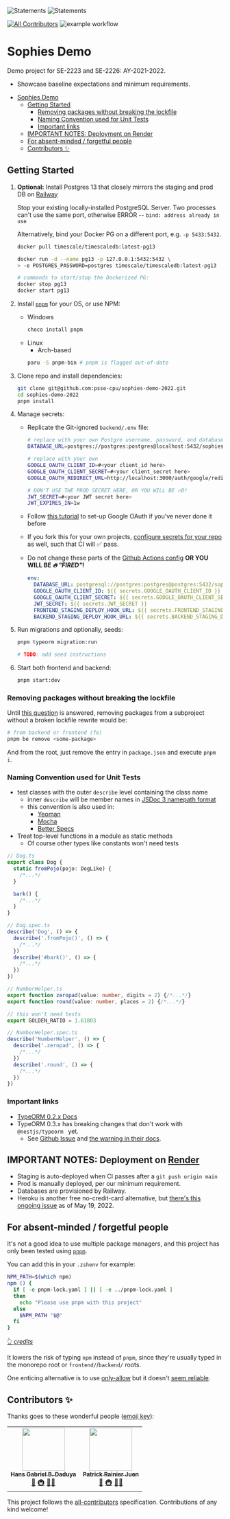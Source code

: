 ![Statements](https://img.shields.io/badge/Backend%20Code%20Coverage-80.32%25-yellow.svg?style=flat&logo=jest)
![Statements](https://img.shields.io/badge/Frontend%20Code%20Coverage-98.97%25-brightgreen.svg?style=flat&logo=jest)

<!-- ALL-CONTRIBUTORS-BADGE:START - Do not remove or modify this section -->

[![All Contributors](https://img.shields.io/badge/all_contributors-2-orange.svg?style=flat-square)](#contributors-) <!-- ALL-CONTRIBUTORS-BADGE:END -->![example workflow](https://github.com/psse-cpu/sophies-demo-2022/actions/workflows/node.js.yml/badge.svg)

# Sophies Demo

Demo project for SE-2223 and SE-2226: AY-2021-2022.

- Showcase baseline expectations and minimum requirements.

<!--ts-->

- [Sophies Demo](#sophies-demo)
  - [Getting Started](#getting-started)
    - [Removing packages without breaking the lockfile](#removing-packages-without-breaking-the-lockfile)
    - [Naming Convention used for Unit Tests](#naming-convention-used-for-unit-tests)
    - [Important links](#important-links)
  - [IMPORTANT NOTES: Deployment on <a href="https://render.com" rel="nofollow">Render</a>](#important-notes-deployment-on-render)
  - [For absent-minded / forgetful people](#for-absent-minded--forgetful-people)
  - [Contributors <g-emoji class="g-emoji" alias="sparkles" fallback-src="https://github.githubassets.com/images/icons/emoji/unicode/2728.png">✨</g-emoji>](#contributors-)

<!-- Added by: michael, at: Thursday, 19 May, 2022 11:41:04 AM PST -->

<!--te-->

## Getting Started

1. **Optional:** Install Postgres 13 that closely mirrors the staging and prod
   DB on [Railway](https://railway.app/)

   Stop your existing locally-installed PostgreSQL Server.
   Two processes can't use the same port, otherwise ERROR -- `bind: address already in use`

   Alternatively, bind your Docker PG on a different port, e.g. `-p 5433:5432`.

   ```sh
   docker pull timescale/timescaledb:latest-pg13

   docker run -d --name pg13 -p 127.0.0.1:5432:5432 \
   > -e POSTGRES_PASSWORD=postgres timescale/timescaledb:latest-pg13

   # commands to start/stop the Dockerized PG:
   docker stop pg13
   docker start pg13
   ```

2. Install [`pnpm`](https://pnpm.io/) for your OS, or use NPM:
   - Windows
     ```sh
     choco install pnpm
     ```
   - Linux
     - Arch-based
     ```sh
     paru -S pnpm-bin # pnpm is flagged out-of-date
     ```
3. Clone repo and install dependencies:
   ```sh
   git clone git@github.com:psse-cpu/sophies-demo-2022.git
   cd sophies-demo-2022
   pnpm install
   ```
4. Manage secrets:

   - Replicate the Git-ignored `backend/.env` file:

     ```sh
     # replace with your own Postgre username, password, and database
     DATABASE_URL=postgres://postgres:postgres@localhost:5432/sophies_demo

     # replace with your own
     GOOGLE_OAUTH_CLIENT_ID=#<your client_id here>
     GOOGLE_OAUTH_CLIENT_SECRET=#<your client_secret here>
     GOOGLE_OAUTH_REDIRECT_URL=http://localhost:3000/auth/google/redirect

     # DON'T USE THE PROD SECRET HERE, OR YOU WILL BE 🔥D!
     JWT_SECRET=#<your JWT secret here>
     JWT_EXPIRES_IN=1w
     ```

   - Follow [this tutorial][4] to set-up Google OAuth if you've never done it before
   - If you fork this for your own projects, [configure secrets for your repo][5] as well,
     such that CI will :white_check_mark: pass.
   - Do not change these parts of the [Github Actions config][7] **OR YOU WILL BE _:fire: "FIRED"_!**

     ```yaml
     env:
       DATABASE_URL: postgresql://postgres:postgres@postgres:5432/sophies_demo
       GOOGLE_OAUTH_CLIENT_ID: ${{ secrets.GOOGLE_OAUTH_CLIENT_ID }}
       GOOGLE_OAUTH_CLIENT_SECRET: ${{ secrets.GOOGLE_OAUTH_CLIENT_SECRET }}
       JWT_SECRET: ${{ secrets.JWT_SECRET }}
       FRONTEND_STAGING_DEPLOY_HOOK_URL: ${{ secrets.FRONTEND_STAGING_DEPLOY_HOOK_URL }}
       BACKEND_STAGING_DEPLOY_HOOK_URL: ${{ secrets.BACKEND_STAGING_DEPLOY_HOOK_URL }}
     ```

5. Run migrations and optionally, seeds:

   ```sh
   pnpm typeorm migration:run

   # TODO: add seed instructions
   ```

6. Start both frontend and backend:
   ```sh
   pnpm start:dev
   ```

### Removing packages without breaking the lockfile

Until [this question](https://github.com/pnpm/pnpm/discussions/4754) is answered,
removing packages from a subproject without a broken lockfile rewrite would be:

```sh
# from backend or frontend (fe)
pnpm be remove <some-package>
```

And from the root, just remove the entry in `package.json` and execute `pnpm i`.

### Naming Convention used for Unit Tests

- test classes with the outer `describe` level containing the class name
  - inner `describe` will be member names in [JSDoc 3 namepath format][3]
  - this convention is also used in:
    - [Yeoman](https://yeoman.io/contributing/testing-guidelines.html)
    - [Mocha](https://mochajs.org/)
    - [Better Specs](https://www.betterspecs.org/)
- Treat top-level functions in a module as static methods
  - Of course other types like constants won't need tests

```ts
// Dog.ts
export class Dog {
  static fromPojo(pojo: DogLike) {
    /*...*/
  }

  bark() {
    /*...*/
  }
}
```

```ts
// Dog.spec.ts
describe('Dog', () => {
  describe('.fromPojo()', () => {
    /*...*/
  })
  describe('#bark()', () => {
    /*...*/
  })
})
```

```ts
// NumberHelper.ts
export function zeropad(value: number, digits = 2) {/*...*/}
export function round(value: number, places = 2) {/*...*/}

// this won't need tests
export GOLDEN_RATIO = 1.61803
```

```ts
// NumberHelper.spec.ts
describe('NumberHelper', () => {
  describe('.zeropad', () => {
    /*...*/
  })
  describe('.round', () => {
    /*...*/
  })
})
```

### Important links

- [TypeORM 0.2.x Docs](https://orkhan.gitbook.io/typeorm/docs)
- TypeORM 0.3.x has breaking changes that don't work with `@nestjs/typeorm ` yet.
  - See [Github Issue][1] and [the warning in their docs][2].

## IMPORTANT NOTES: Deployment on [Render](https://render.com)

- Staging is auto-deployed when CI passes after a `git push origin main`
- Prod is manually deployed, per our minimum requirement.
- Databases are provisioned by Railway.
- Heroku is another free no-credit-card alternative, but [there's this ongoing issue][6]
  as of May 19, 2022.

## For absent-minded / forgetful people

It's not a good idea to use multiple package managers, and this project has only
been tested using [`pnpm`](https://pnpm.io/).

You can add this in your `.zshenv` for example:

```sh
NPM_PATH=$(which npm)
npm () {
  if [ -e pnpm-lock.yaml ] || [ -e ../pnpm-lock.yaml ]
  then
    echo "Please use pnpm with this project"
  else
    $NPM_PATH "$@"
  fi
}
```

<!-- TODO: remove once https://github.com/prettier/prettier/issues/11362 is solved -->
<!-- prettier-ignore -->
[:point_up_2: _credits_](https://stackoverflow.com/a/65831302/2310634)

It lowers the risk of typing `npm` instead of `pnpm`, since they're usually
typed in the monorepo root or `frontend/`/`backend/` roots.

One enticing alternative is to use [only-allow](https://github.com/pnpm/only-allow/)
but it doesn't [seem reliable](https://stackoverflow.com/a/63238108/2310634).

[1]: https://github.com/nestjs/typeorm/pull/1233
[2]: https://docs.nestjs.com/techniques/database#typeorm-integration
[3]: https://jsdoc.app/about-namepaths.html
[4]: https://dev.to/imichaelowolabi/how-to-implement-login-with-google-in-nest-js-2aoa
[5]: https://docs.github.com/en/actions/security-guides/encrypted-secrets
[6]: https://status.heroku.com/incidents/2413
[7]: .github/workflows/node.js.yml

## Contributors ✨

Thanks goes to these wonderful people ([emoji key](https://allcontributors.org/docs/en/emoji-key)):

<!-- ALL-CONTRIBUTORS-LIST:START - Do not remove or modify this section -->
<!-- prettier-ignore-start -->
<!-- markdownlint-disable -->
<table>
  <tr>
    <td align="center"><a href="http://hansdaduya.com"><img src="https://avatars.githubusercontent.com/u/49836841?v=4?s=100" width="100px;" alt=""/><br /><sub><b>Hans Gabriel B. Daduya</b></sub></a><br /><a href="#ideas-HansGabriel" title="Ideas, Planning, & Feedback">🤔</a> <a href="#infra-HansGabriel" title="Infrastructure (Hosting, Build-Tools, etc)">🚇</a> <a href="#mentoring-HansGabriel" title="Mentoring">🧑‍🏫</a></td>
    <td align="center"><a href="https://github.com/uLan08"><img src="https://avatars.githubusercontent.com/u/14162336?v=4?s=100" width="100px;" alt=""/><br /><sub><b>Patrick Rainier Juen</b></sub></a><br /><a href="#ideas-uLan08" title="Ideas, Planning, & Feedback">🤔</a> <a href="#infra-uLan08" title="Infrastructure (Hosting, Build-Tools, etc)">🚇</a> <a href="#mentoring-uLan08" title="Mentoring">🧑‍🏫</a></td>
  </tr>
</table>

<!-- markdownlint-restore -->
<!-- prettier-ignore-end -->

<!-- ALL-CONTRIBUTORS-LIST:END -->

This project follows the [all-contributors](https://github.com/all-contributors/all-contributors) specification. Contributions of any kind welcome!
